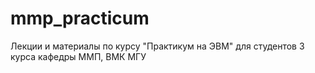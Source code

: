 # mmp_practicum
Лекции и материалы по курсу "Практикум на ЭВМ" для студентов 3 курса кафедры ММП, ВМК МГУ
